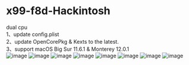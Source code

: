 # x99-f8d-Hackintosh
dual cpu   
1、update config.plist   
2、update OpenCorePkg & Kexts to the latest.  
3、support macOS Big Sur 11.6.1 & Monterey 12.0.1   
![image](https://user-images.githubusercontent.com/35752935/141434318-cc592c01-488e-4a10-aa61-902c1b8f18b9.png)
![image](https://user-images.githubusercontent.com/35752935/141434341-755c70e1-4a4e-408f-ad10-e96ad16b2bb7.png)
![image](https://user-images.githubusercontent.com/35752935/141434359-c2b107cc-317e-4830-bc1d-b9068be8e2aa.png)
![image](https://user-images.githubusercontent.com/35752935/141434370-01a23394-4a6f-488d-bf0d-2bd11f04a0a9.png)
![image](https://user-images.githubusercontent.com/35752935/141434380-a2dd4f9d-de12-47e8-9e32-49998bd46928.png)
![image](https://user-images.githubusercontent.com/35752935/141434393-e6f23501-94ba-4fe5-ad69-849d5a187610.png)
![image](https://user-images.githubusercontent.com/35752935/141434406-6ff98c7d-4d1b-4bcc-b65e-e0b64bec9603.png)
![image](https://user-images.githubusercontent.com/35752935/141434416-d66ab494-c781-43ed-b1ca-2e6894a8fb53.png)
